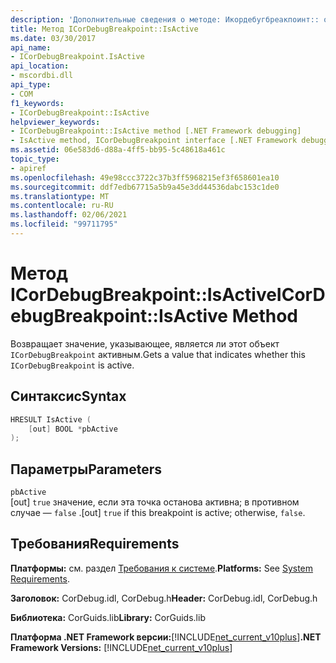 ```yaml
---
description: 'Дополнительные сведения о методе: Икордебугбреакпоинт:: onactive'
title: Метод ICorDebugBreakpoint::IsActive
ms.date: 03/30/2017
api_name:
- ICorDebugBreakpoint.IsActive
api_location:
- mscordbi.dll
api_type:
- COM
f1_keywords:
- ICorDebugBreakpoint::IsActive
helpviewer_keywords:
- ICorDebugBreakpoint::IsActive method [.NET Framework debugging]
- IsActive method, ICorDebugBreakpoint interface [.NET Framework debugging]
ms.assetid: 06e583d6-d88a-4ff5-bb95-5c48618a461c
topic_type:
- apiref
ms.openlocfilehash: 49e98ccc3722c37b3ff5968215ef3f658601ea10
ms.sourcegitcommit: ddf7edb67715a5b9a45e3dd44536dabc153c1de0
ms.translationtype: MT
ms.contentlocale: ru-RU
ms.lasthandoff: 02/06/2021
ms.locfileid: "99711795"
---
```

# <a name="icordebugbreakpointisactive-method"></a><span data-ttu-id="b72cb-103">Метод ICorDebugBreakpoint::IsActive</span><span class="sxs-lookup"><span data-stu-id="b72cb-103">ICorDebugBreakpoint::IsActive Method</span></span>

<span data-ttu-id="b72cb-104">Возвращает значение, указывающее, является ли этот объект `ICorDebugBreakpoint` активным.</span><span class="sxs-lookup"><span data-stu-id="b72cb-104">Gets a value that indicates whether this `ICorDebugBreakpoint` is active.</span></span>  
  
## <a name="syntax"></a><span data-ttu-id="b72cb-105">Синтаксис</span><span class="sxs-lookup"><span data-stu-id="b72cb-105">Syntax</span></span>  
  
```cpp  
HRESULT IsActive (  
    [out] BOOL *pbActive  
);  
```  
  
## <a name="parameters"></a><span data-ttu-id="b72cb-106">Параметры</span><span class="sxs-lookup"><span data-stu-id="b72cb-106">Parameters</span></span>  

 `pbActive`  
 <span data-ttu-id="b72cb-107">[out] `true` значение, если эта точка останова активна; в противном случае — `false` .</span><span class="sxs-lookup"><span data-stu-id="b72cb-107">[out] `true` if this breakpoint is active; otherwise, `false`.</span></span>  
  
## <a name="requirements"></a><span data-ttu-id="b72cb-108">Требования</span><span class="sxs-lookup"><span data-stu-id="b72cb-108">Requirements</span></span>  

 <span data-ttu-id="b72cb-109">**Платформы:** см. раздел [Требования к системе](../../get-started/system-requirements.md).</span><span class="sxs-lookup"><span data-stu-id="b72cb-109">**Platforms:** See [System Requirements](../../get-started/system-requirements.md).</span></span>  
  
 <span data-ttu-id="b72cb-110">**Заголовок:** CorDebug.idl, CorDebug.h</span><span class="sxs-lookup"><span data-stu-id="b72cb-110">**Header:** CorDebug.idl, CorDebug.h</span></span>  
  
 <span data-ttu-id="b72cb-111">**Библиотека:** CorGuids.lib</span><span class="sxs-lookup"><span data-stu-id="b72cb-111">**Library:** CorGuids.lib</span></span>  
  
 <span data-ttu-id="b72cb-112">**Платформа .NET Framework версии:**[!INCLUDE[net_current_v10plus](../../../../includes/net-current-v10plus-md.md)]</span><span class="sxs-lookup"><span data-stu-id="b72cb-112">**.NET Framework Versions:** [!INCLUDE[net_current_v10plus](../../../../includes/net-current-v10plus-md.md)]</span></span>
